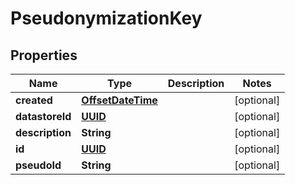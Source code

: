 
# PseudonymizationKey

## Properties
Name | Type | Description | Notes
------------ | ------------- | ------------- | -------------
**created** | [**OffsetDateTime**](OffsetDateTime.md) |  |  [optional]
**datastoreId** | [**UUID**](UUID.md) |  |  [optional]
**description** | **String** |  |  [optional]
**id** | [**UUID**](UUID.md) |  |  [optional]
**pseudoId** | **String** |  |  [optional]



